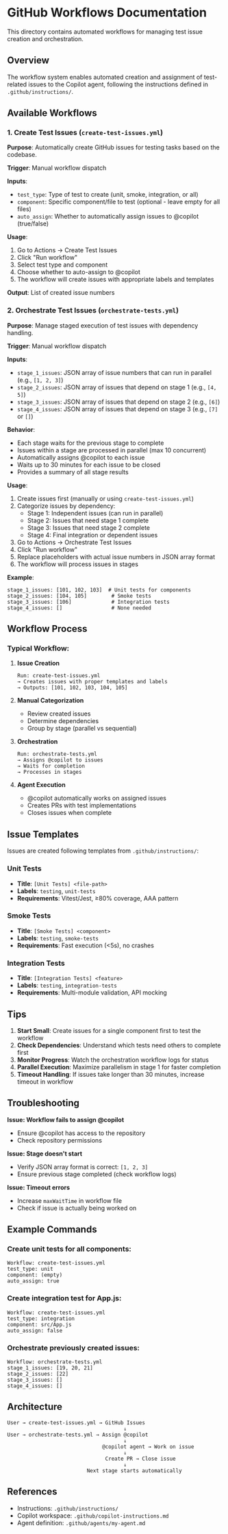 # GitHub Workflows Documentation

This directory contains automated workflows for managing test issue creation and orchestration.

## Overview

The workflow system enables automated creation and assignment of test-related issues to the Copilot agent, following the instructions defined in `.github/instructions/`.

## Available Workflows

### 1. Create Test Issues (`create-test-issues.yml`)

**Purpose**: Automatically create GitHub issues for testing tasks based on the codebase.

**Trigger**: Manual workflow dispatch

**Inputs**:
- `test_type`: Type of test to create (unit, smoke, integration, or all)
- `component`: Specific component/file to test (optional - leave empty for all files)
- `auto_assign`: Whether to automatically assign issues to @copilot (true/false)

**Usage**:
1. Go to Actions → Create Test Issues
2. Click "Run workflow"
3. Select test type and component
4. Choose whether to auto-assign to @copilot
5. The workflow will create issues with appropriate labels and templates

**Output**: List of created issue numbers

### 2. Orchestrate Test Issues (`orchestrate-tests.yml`)

**Purpose**: Manage staged execution of test issues with dependency handling.

**Trigger**: Manual workflow dispatch

**Inputs**:
- `stage_1_issues`: JSON array of issue numbers that can run in parallel (e.g., `[1, 2, 3]`)
- `stage_2_issues`: JSON array of issues that depend on stage 1 (e.g., `[4, 5]`)
- `stage_3_issues`: JSON array of issues that depend on stage 2 (e.g., `[6]`)
- `stage_4_issues`: JSON array of issues that depend on stage 3 (e.g., `[7]` or `[]`)

**Behavior**:
- Each stage waits for the previous stage to complete
- Issues within a stage are processed in parallel (max 10 concurrent)
- Automatically assigns @copilot to each issue
- Waits up to 30 minutes for each issue to be closed
- Provides a summary of all stage results

**Usage**:
1. Create issues first (manually or using `create-test-issues.yml`)
2. Categorize issues by dependency:
   - Stage 1: Independent issues (can run in parallel)
   - Stage 2: Issues that need stage 1 complete
   - Stage 3: Issues that need stage 2 complete
   - Stage 4: Final integration or dependent issues
3. Go to Actions → Orchestrate Test Issues
4. Click "Run workflow"
5. Replace placeholders with actual issue numbers in JSON array format
6. The workflow will process issues in stages

**Example**:
```
stage_1_issues: [101, 102, 103]  # Unit tests for components
stage_2_issues: [104, 105]        # Smoke tests
stage_3_issues: [106]             # Integration tests
stage_4_issues: []                # None needed
```

## Workflow Process

### Typical Workflow:

1. **Issue Creation**
   ```
   Run: create-test-issues.yml
   → Creates issues with proper templates and labels
   → Outputs: [101, 102, 103, 104, 105]
   ```

2. **Manual Categorization**
   - Review created issues
   - Determine dependencies
   - Group by stage (parallel vs sequential)

3. **Orchestration**
   ```
   Run: orchestrate-tests.yml
   → Assigns @copilot to issues
   → Waits for completion
   → Processes in stages
   ```

4. **Agent Execution**
   - @copilot automatically works on assigned issues
   - Creates PRs with test implementations
   - Closes issues when complete

## Issue Templates

Issues are created following templates from `.github/instructions/`:

### Unit Tests
- **Title**: `[Unit Tests] <file-path>`
- **Labels**: `testing`, `unit-tests`
- **Requirements**: Vitest/Jest, ≥80% coverage, AAA pattern

### Smoke Tests
- **Title**: `[Smoke Tests] <component>`
- **Labels**: `testing`, `smoke-tests`
- **Requirements**: Fast execution (<5s), no crashes

### Integration Tests
- **Title**: `[Integration Tests] <feature>`
- **Labels**: `testing`, `integration-tests`
- **Requirements**: Multi-module validation, API mocking

## Tips

1. **Start Small**: Create issues for a single component first to test the workflow
2. **Check Dependencies**: Understand which tests need others to complete first
3. **Monitor Progress**: Watch the orchestration workflow logs for status
4. **Parallel Execution**: Maximize parallelism in stage 1 for faster completion
5. **Timeout Handling**: If issues take longer than 30 minutes, increase timeout in workflow

## Troubleshooting

**Issue: Workflow fails to assign @copilot**
- Ensure @copilot has access to the repository
- Check repository permissions

**Issue: Stage doesn't start**
- Verify JSON array format is correct: `[1, 2, 3]`
- Ensure previous stage completed (check workflow logs)

**Issue: Timeout errors**
- Increase `maxWaitTime` in workflow file
- Check if issue is actually being worked on

## Example Commands

### Create unit tests for all components:
```
Workflow: create-test-issues.yml
test_type: unit
component: (empty)
auto_assign: true
```

### Create integration test for App.js:
```
Workflow: create-test-issues.yml
test_type: integration
component: src/App.js
auto_assign: false
```

### Orchestrate previously created issues:
```
Workflow: orchestrate-tests.yml
stage_1_issues: [19, 20, 21]
stage_2_issues: [22]
stage_3_issues: []
stage_4_issues: []
```

## Architecture

```
User → create-test-issues.yml → GitHub Issues
                                      ↓
User → orchestrate-tests.yml → Assign @copilot
                                      ↓
                               @copilot agent → Work on issue
                                      ↓
                                Create PR → Close issue
                                      ↓
                          Next stage starts automatically
```

## References

- Instructions: `.github/instructions/`
- Copilot workspace: `.github/copilot-instructions.md`
- Agent definition: `.github/agents/my-agent.md`
